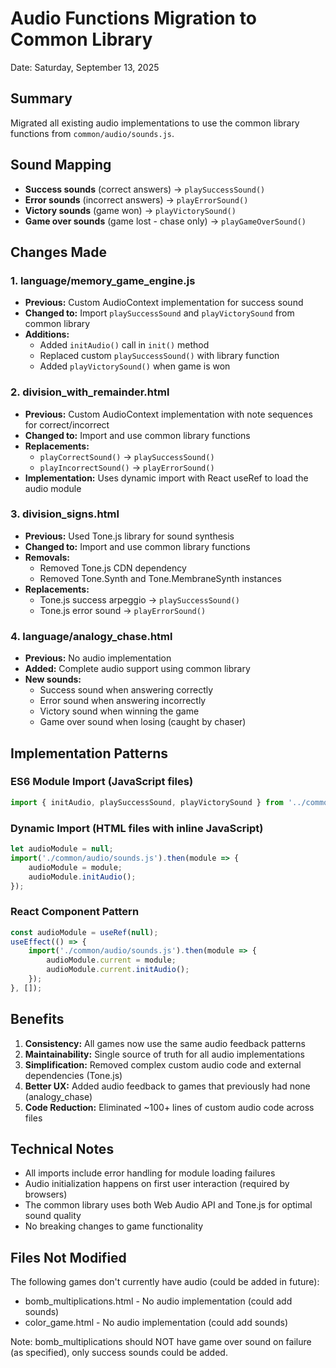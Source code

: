 # Audio Functions Migration to Common Library
Date: Saturday, September 13, 2025

## Summary
Migrated all existing audio implementations to use the common library functions from `common/audio/sounds.js`.

## Sound Mapping
- **Success sounds** (correct answers) → `playSuccessSound()`
- **Error sounds** (incorrect answers) → `playErrorSound()`
- **Victory sounds** (game won) → `playVictorySound()`
- **Game over sounds** (game lost - chase only) → `playGameOverSound()`

## Changes Made

### 1. language/memory_game_engine.js
- **Previous:** Custom AudioContext implementation for success sound
- **Changed to:** Import `playSuccessSound` and `playVictorySound` from common library
- **Additions:**
  - Added `initAudio()` call in `init()` method
  - Replaced custom `playSuccessSound()` with library function
  - Added `playVictorySound()` when game is won

### 2. division_with_remainder.html
- **Previous:** Custom AudioContext implementation with note sequences for correct/incorrect
- **Changed to:** Import and use common library functions
- **Replacements:**
  - `playCorrectSound()` → `playSuccessSound()`
  - `playIncorrectSound()` → `playErrorSound()`
- **Implementation:** Uses dynamic import with React useRef to load the audio module

### 3. division_signs.html
- **Previous:** Used Tone.js library for sound synthesis
- **Changed to:** Import and use common library functions
- **Removals:**
  - Removed Tone.js CDN dependency
  - Removed Tone.Synth and Tone.MembraneSynth instances
- **Replacements:**
  - Tone.js success arpeggio → `playSuccessSound()`
  - Tone.js error sound → `playErrorSound()`

### 4. language/analogy_chase.html
- **Previous:** No audio implementation
- **Added:** Complete audio support using common library
- **New sounds:**
  - Success sound when answering correctly
  - Error sound when answering incorrectly
  - Victory sound when winning the game
  - Game over sound when losing (caught by chaser)

## Implementation Patterns

### ES6 Module Import (JavaScript files)
```javascript
import { initAudio, playSuccessSound, playVictorySound } from '../common/audio/sounds.js';
```

### Dynamic Import (HTML files with inline JavaScript)
```javascript
let audioModule = null;
import('./common/audio/sounds.js').then(module => {
    audioModule = module;
    audioModule.initAudio();
});
```

### React Component Pattern
```javascript
const audioModule = useRef(null);
useEffect(() => {
    import('./common/audio/sounds.js').then(module => {
        audioModule.current = module;
        audioModule.current.initAudio();
    });
}, []);
```

## Benefits
1. **Consistency:** All games now use the same audio feedback patterns
2. **Maintainability:** Single source of truth for all audio implementations
3. **Simplification:** Removed complex custom audio code and external dependencies (Tone.js)
4. **Better UX:** Added audio feedback to games that previously had none (analogy_chase)
5. **Code Reduction:** Eliminated ~100+ lines of custom audio code across files

## Technical Notes
- All imports include error handling for module loading failures
- Audio initialization happens on first user interaction (required by browsers)
- The common library uses both Web Audio API and Tone.js for optimal sound quality
- No breaking changes to game functionality

## Files Not Modified
The following games don't currently have audio (could be added in future):
- bomb_multiplications.html - No audio implementation (could add sounds)
- color_game.html - No audio implementation (could add sounds)

Note: bomb_multiplications should NOT have game over sound on failure (as specified), only success sounds could be added.


